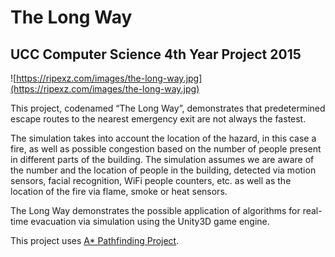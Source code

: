 # The Long Way
## UCC Computer Science 4th Year Project 2015

![https://ripexz.com/images/the-long-way.jpg](https://ripexz.com/images/the-long-way.jpg)

This project, codenamed “The Long Way”, demonstrates that predetermined escape routes to the nearest emergency exit are not always the fastest.

The simulation takes into account the location of the hazard, in this case a fire, as well as possible congestion based on the number of people present in different parts of the building.
The simulation assumes we are aware of the number and the location of people in the building, detected via motion sensors, facial recognition, WiFi people counters, etc. as well as the location of the fire via flame, smoke or heat sensors.

The Long Way demonstrates the possible application of algorithms for real-time evacuation via simulation using the Unity3D game engine.

This project uses [A* Pathfinding Project](http://arongranberg.com/astar/).
